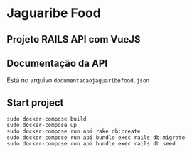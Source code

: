 # Jaguaribe Food

## Projeto RAILS API com VueJS

## Documentação da API
Está no arquivo ```documentacaojaguaribefood.json```
## Start project
``` 
sudo docker-compose build
sudo docker-compose up
sudo docker-compose run api rake db:create
sudo docker-compose run api bundle exec rails db:migrate
sudo docker-compose run api bundle exec rails db:seed

```
